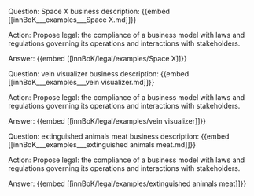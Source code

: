 Question: Space X business description:
{{embed [[innBoK___examples___Space X.md]]}}

Action: Propose legal: the compliance of a business model with laws and regulations governing its operations and interactions with stakeholders.

Answer:
{{embed [[innBoK/legal/examples/Space X]]}}

Question: vein visualizer business description:
{{embed [[innBoK___examples___vein visualizer.md]]}}

Action: Propose legal: the compliance of a business model with laws and regulations governing its operations and interactions with stakeholders.

Answer:
{{embed [[innBoK/legal/examples/vein visualizer]]}}

Question: extinguished animals meat business description:
{{embed [[innBoK___examples___extinguished animals meat.md]]}}

Action: Propose legal: the compliance of a business model with laws and regulations governing its operations and interactions with stakeholders.

Answer:
{{embed [[innBoK/legal/examples/extinguished animals meat]]}}



